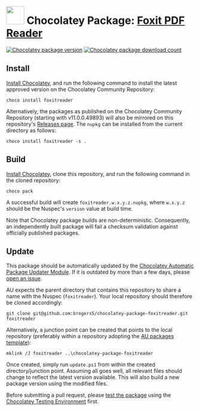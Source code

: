 # <img src="https://cdn.jsdelivr.net/gh/brogers5/chocolatey-package-foxitreader@b05f9599629ce6ad99e1889e4651f3c4f870b476/FoxitReader.png" width="48" height="48"/> Chocolatey Package: [Foxit PDF Reader](https://community.chocolatey.org/packages/foxitreader/)
[![Chocolatey package version](https://img.shields.io/chocolatey/v/foxitreader.svg)](https://community.chocolatey.org/packages/foxitreader/)
[![Chocolatey package download count](https://img.shields.io/chocolatey/dt/foxitreader.svg)](https://community.chocolatey.org/packages/foxitreader/)

## Install
[Install Chocolatey](https://chocolatey.org/install), and run the following command to install the latest approved version on the Chocolatey Community Repository:
```shell
choco install foxitreader
```

Alternatively, the packages as published on the Chocolatey Community Repository (starting with v11.0.0.49893) will also be mirrored on this repository's [Releases page](https://github.com/brogers5/chocolatey-package-foxitreader/releases). The `nupkg` can be installed from the current directory as follows:

```shell
choco install foxitreader -s .
```

## Build
[Install Chocolatey](https://chocolatey.org/install), clone this repository, and run the following command in the cloned repository:
```shell
choco pack
```

A successful build will create `foxitreader.w.x.y.z.nupkg`, where `w.x.y.z` should be the Nuspec's `version` value at build time.

Note that Chocolatey package builds are non-deterministic. Consequently, an independently built package will fail a checksum validation against officially published packages.

## Update
This package should be automatically updated by the [Chocolatey Automatic Package Updater Module](https://github.com/majkinetor/au). If it is outdated by more than a few days, please [open an issue](https://github.com/brogers5/chocolatey-package-foxitreader/issues).

AU expects the parent directory that contains this repository to share a name with the Nuspec (`foxitreader`). Your local repository should therefore be cloned accordingly:
```shell
git clone git@github.com:brogers5/chocolatey-package-foxitreader.git foxitreader
```

Alternatively, a junction point can be created that points to the local repository (preferably within a repository adopting the [AU packages template](https://github.com/majkinetor/au-packages-template)):
```shell
mklink /J foxitreader ..\chocolatey-package-foxitreader
```

Once created, simply run `update.ps1` from within the created directory/junction point. Assuming all goes well, all relevant files should change to reflect the latest version available. This will also build a new package version using the modified files.

Before submitting a pull request, please [test the package](https://docs.chocolatey.org/en-us/community-repository/moderation/package-verifier#steps-for-each-package) using the [Chocolatey Testing Environment](https://github.com/chocolatey-community/chocolatey-test-environment) first.